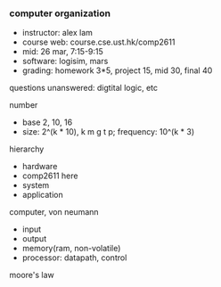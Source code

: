 ### computer organization

- instructor: alex lam
- course web: course.cse.ust.hk/comp2611
- mid: 26 mar, 7:15-9:15
- software: logisim, mars
- grading: homework 3*5, project 15, mid 30, final 40

questions unanswered: digtital logic, etc

number
- base 2, 10, 16
- size: 2^(k * 10), k m g t p; frequency: 10^(k * 3)

hierarchy
- hardware
- comp2611 here
- system
- application

computer, von neumann
- input
- output
- memory(ram, non-volatile)
- processor: datapath, control

moore's law
